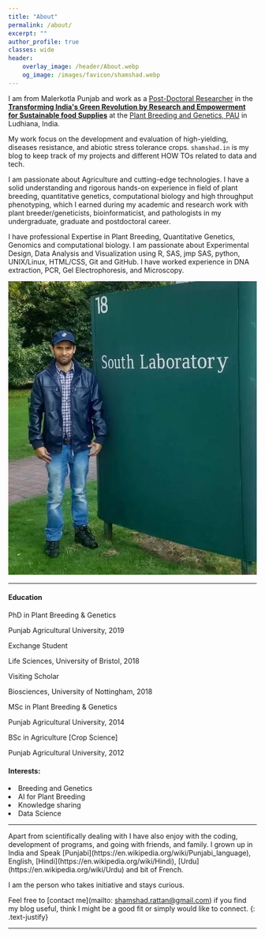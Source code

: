 ```yaml
---
title: "About"
permalink: /about/
excerpt: ""
author_profile: true
classes: wide
header:
    overlay_image: /header/About.webp
    og_image: /images/favicon/shamshad.webp
---
```


I am from Malerkotla Punjab and work as a [Post-Doctoral Researcher](https://tigr2ess.globalfood.cam.ac.uk/staff/dr-mohammad-shamshad) in the **[Transforming India's Green Revolution by Research and Empowerment for Sustainable food Supplies](https://tigr2ess.globalfood.cam.ac.uk/fps/FP3)** at the [Plant Breeding and Genetics, PAU](https://www.pau.edu/coa/index.php?_act=manageDepartments&DO=viewDepartment&intLinkID=9) in Ludhiana, India.

My work focus on the development and evaluation of high-yielding, diseases resistance, and abiotic stress tolerance crops. `shamshad.in` is my blog to keep track of my projects and different HOW TOs related to data and tech. 

I am passionate about Agriculture and cutting-edge technologies. I have a solid understanding and rigorous hands-on experience in field of plant breeding, quantitative genetics, computational biology and high throughput phenotyping, which I earned during my academic and research work with plant breeder/geneticists, bioinformaticist, and pathologists in my undergraduate, graduate and postdoctoral career. 

I have professional Expertise in Plant Breeding, Quantitative Genetics, Genomics and computational biology. I am passionate about Experimental Design, Data Analysis and Visualization using R, SAS, jmp SAS, python, UNIX/Linux, HTML/CSS, Git and GitHub. I have worked experience in DNA extraction, PCR, Gel Electrophoresis, and Microscopy.

<img id="about-me" src="/images/Shamshad_Rattan.webp" loading='lazy' alt="about-me">

<hr>
<div class="edu"> 
<div class="container-item"><h4>Education</h4>
<span class="fa-solid fa-graduation-cap"></span> PhD in Plant Breeding & Genetics 
 <p>Punjab Agricultural University, 2019</p>

<span class="fa-solid fa-building-columns"></span> Exchange Student 
 <p>Life Sciences, University of Bristol, 2018</p>

<span class="fa-solid fa-building-columns"></span> Visiting Scholar
<p> Biosciences, University of Nottingham, 2018</p>

<span class="fa-solid fa-graduation-cap"></span> MSc in Plant Breeding & Genetics
 <p>Punjab Agricultural University, 2014</p>

 <span class="fa-solid fa-graduation-cap"></span> 
BSc in  Agriculture [Crop Science]
<p>Punjab Agricultural University, 2012</p>
  </div>
<div class="container-item"><h4>Interests:</h4>
  <li>Breeding and Genetics</li>   
  <li>AI for Plant Breeding</li>                    
  <li>Knowledge sharing</li>
  <li>Data Science</li>
 </div>
</div>
<hr>
Apart from scientifically dealing with I have also enjoy with the coding, development of programs, and going with friends, and family. I grown up in India and Speak [Punjabi](https://en.wikipedia.org/wiki/Punjabi_language), English, [Hindi](https://en.wikipedia.org/wiki/Hindi), [Urdu](https://en.wikipedia.org/wiki/Urdu) and bit of French.


I am the person who takes initiative and stays curious.

Feel free to [contact me](mailto: shamshad.rattan@gmail.com) if you find my blog useful, think I might be a good fit or simply would like to connect.
{: .text-justify}
<hr>